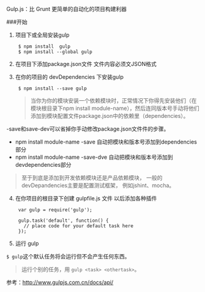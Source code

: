 Gulp.js：比 Grunt 更简单的自动化的项目构建利器

###开始

1. 项目下或全局安装gulp

		$ npm install  gulp
		$ npm install --global gulp

2. 在项目下添加package.json文件 文件内容必须文JSON格式

3. 在你的项目的 devDependencies 下安装gulp

		$ npm install --save gulp
	
	>当你为你的模块安装一个依赖模块时，正常情况下你得先安装他们（在模块根目录下npm install module-name），然后连同版本号手动将他们添加到模块配置文件package.json中的依赖里（dependencies）。

-save和save-dev可以省掉你手动修改package.json文件件的步骤。

* npm install module-name -save 自动把模块和版本号添加到dependencies部分
* npm install module-name -save-dve 自动把模块和版本号添加到devdependencies部分

>至于到底是添加到开发依赖模块还是产品依赖模块， 一般的devDepandencies主要是配置测试框架， 例如jshint、mocha。


4. 在你项目的根目录下创建 gulpfile.js 文件 以后添加各种插件

		var gulp = require('gulp');

		gulp.task('default', function() {
		  // place code for your default task here
		});
	
5. 运行 gulp

`$ gulp`这个默认任务将会运行但不会产生任何东西。
>运行个别的任务，用 `gulp <task> <othertask>`。







参考：<http://www.gulpjs.com.cn/docs/api/>